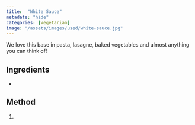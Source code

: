 ```yaml
---
title:  "White Sauce"
metadate: "hide"
categories: [Vegetarian]
image: "/assets/images/used/white-sauce.jpg"
---
```


We love this base in pasta, lasagne, baked vegetables and almost anything you can think of!

## Ingredients

- 

## Method

1. 

